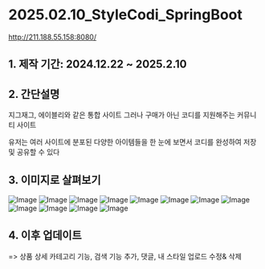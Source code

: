# 2025.02.10_StyleCodi_SpringBoot

http://211.188.55.158:8080/

## 1. 제작 기간: 2024.12.22 ~ 2025.2.10 
## 2. 간단설명
지그재그, 에이블리와 같은 통합 사이트
그러나 구매가 아닌 코디를 지원해주는 커뮤니티 사이트

유저는 
여러 사이트에 분포된 다양한 아이템들을
한 눈에 보면서 코디를 완성하여
저장 및 공유할 수 있다

## 3. 이미지로 살펴보기

![Image](https://github.com/user-attachments/assets/4441cec6-91ac-4394-b8b2-96fe022f6710)
![Image](https://github.com/user-attachments/assets/40c8d432-a546-4651-a99f-cd207e22f080)
![Image](https://github.com/user-attachments/assets/3f74faca-9713-4421-878d-cdbf5b38fb50)
![Image](https://github.com/user-attachments/assets/e6437a30-bc9a-4ddd-9c34-e349d5278f28)
![Image](https://github.com/user-attachments/assets/4caa3661-0b74-4986-aa2b-8973e44cf3b4)
![Image](https://github.com/user-attachments/assets/275553a8-cd81-48ea-8d86-02e317d14cce)
![Image](https://github.com/user-attachments/assets/1c55ebbd-13b6-4a03-bf32-2480d4d83a29)
![Image](https://github.com/user-attachments/assets/cc563da9-d2f3-44d8-9e86-ec7075ad83f3)
![Image](https://github.com/user-attachments/assets/c4f18b56-fbf6-482f-ad5e-63fb22a3c8c3)
![Image](https://github.com/user-attachments/assets/e5638e24-483e-4ade-bb79-cb599f21a6db)
![Image](https://github.com/user-attachments/assets/5ace26ca-059b-4a5e-9ab5-1ae463738755)
![Image](https://github.com/user-attachments/assets/80a55d15-5846-476b-a6da-d7bd21966271)

## 4. 이후 업데이트
=> 상품 상세 카테고리 기능, 검색 기능 추가, 댓글, 내 스타일 업로드 수정& 삭제



